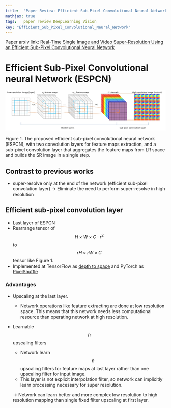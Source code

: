 ```yaml
---
title:  "Paper Review: Efficient Sub-Pixel Convolutional Neural Network"
mathjax: true
tags:	paper review DeepLearning Vision
key: "Efficient_Sub_Pixel_Convolutional_Neural_Network"
---
```


Paper arxiv link: [Real-Time Single Image and Video Super-Resolution Using an Efficient Sub-Pixel Convolutional Neural Network](https://arxiv.org/abs/1609.05158)

# Efficient Sub-Pixel Convolutional neural Network (ESPCN)

![Efficient_Sub_Pixel_Convolutional_Neural_Network/networkstructure.jpg](/assets/images/Efficient_Sub_Pixel_Convolutional_Neural_Network/networkstructure.jpg)

Figure 1. The proposed efficient sub-pixel convolutional neural network (ESPCN), with two convolution layers for feature maps extraction,
and a sub-pixel convolution layer that aggregates the feature maps from LR space and builds the SR image in a single step.

## Contrast to previous works

- super-resolve only at the end of the network (efficient sub-pixel convolution layer)
→ Eliminate the need to perform super-resolve in high resolution

## Efficient sub-pixel convolution layer

- Last layer of ESPCN
- Rearrange tensor of $$H \times W \times C \cdot r^2$$ to $$rH \times rW \times C$$ tensor like Figure 1.
- Implemented at TensorFlow as [depth to space](https://www.tensorflow.org/api_docs/cc/class/tensorflow/ops/depth-to-space) and PyTorch as [PixelShuffle](https://pytorch.org/docs/stable/nn.html#torch.nn.PixelShuffle)

### Advantages

- Upscaling at the last layer.
    - Network operations like feature extracting are done at low resolution space. This means that this network needs less computational resource than operating network at high resolution.
- Learnable $$n$$ upscaling filters
    - Network learn $$n$$ upscaling filters for feature maps at last layer rather than one upscaling filter for input image.
    - This layer is not explicit interpolation filter, so network can implicitly learn processing necessary for super resolution.

    → Network can learn better and more complex low resolution to high resolution mapping than single fixed filter upscaling at first layer.